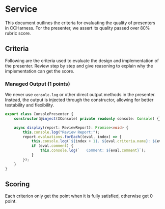 # Service

This document outlines the criteria for evaluating the quality of presenters in CCHarness. For the presenter, we assert its quality passed over 80% rubric score.

## Criteria

Following are the criteria used to evaluate the design and implementation of the presenter. Review step by step and give reasoning to explain why the implementation can get the score.

### Managed Output (1 points)

We never use `console.log` or other direct output methods in the presenter. Instead, the output is injected through the constructor, allowing for better testability and flexibility.

```ts
export class ConsolePresenter {
    constructor(@inject(IConsole) private readonly console: Console) {}

    async display(report: ReviewReport): Promise<void> {
        this.console.log("Review Report:");
        report.evaluations.forEach((eval, index) => {
            this.console.log(`${index + 1}. ${eval.criteria.name}: ${eval.score}`);
            if (eval.comment) {
                this.console.log(`   Comment: ${eval.comment}`);
            }
        });
    }
}
```

## Scoring

Each criterion only get the point when it is fully satisfied, otherwise get 0 point.
